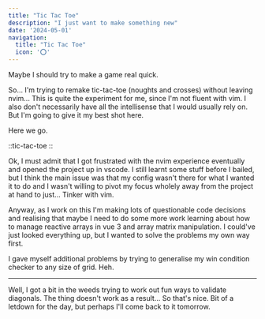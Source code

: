 ```yaml
---
title: "Tic Tac Toe"
description: "I just want to make something new"
date: '2024-05-01'
navigation:
  title: "Tic Tac Toe"
  icon: '⭕'
---
```


Maybe I should try to make a game real quick.

<!--more-->

So... I'm trying to remake tic-tac-toe (noughts and crosses) without leaving nvim... This is quite the experiment for me, since I'm not fluent with vim. I also don't necessarily have all the intellisense that I would usually rely on. But I'm going to give it my best shot here.

Here we go.

::tic-tac-toe
::

Ok, I must admit that I got frustrated with the nvim experience eventually and opened the project up in vscode. I still learnt some stuff before I bailed, but I think the main issue was that my config wasn't there for what I wanted it to do and I wasn't willing to pivot my focus wholely away from the project at hand to just... Tinker with vim.

Anyway, as I work on this I'm making lots of questionable code decisions and realising that maybe I need to do some more work learning about how to manage reactive arrays in vue 3 and array matrix manipulation. I could've just looked everything up, but I wanted to solve the problems my own way first.

I gave myself additional problems by trying to generalise my win condition checker to any size of grid. Heh.

---

Well, I got a bit in the weeds trying to work out fun ways to validate diagonals. The thing doesn't work as a result... So that's nice. Bit of a letdown for the day, but perhaps I'll come back to it tomorrow.